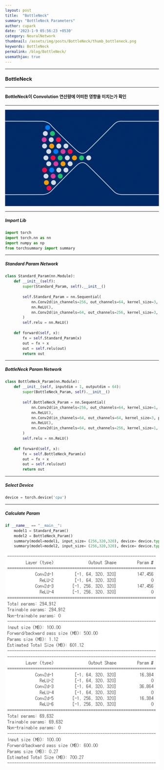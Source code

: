 ```yaml
---
layout: post
title:  "BottleNeck"
summary: "BottleNeck Parameters"
author: cupark
date: '2023-1-9 05:56:23 +0530'
category: NeuralNetwork
thumbnail: /assets/img/posts/BottleNeck/thumb_bottleneck.png
keywords: BottleNeck
permalink: /blog/BottleNeck/
usemathjax: true
---
```


---
### BottleNeck
---
#### BottleNeck이 Convolution 연산량에 어떠한 영향을 미치는가 확인
---

<p align="center"><img src="/assets/img/posts/BottleNeck/bottleneck.png"></p>

---
##### Import Lib
```python
import torch
import torch.nn as nn
import numpy as np
from torchsummary import summary
```

---
##### Standard Param Network
```python
class Standard_Param(nn.Module):
    def __init__(self):
        super(Standard_Param, self).__init__()
        
        self.Standard_Param = nn.Sequential(
            nn.Conv2d(in_channels=256, out_channels=64, kernel_size=3, padding=1, bias=False),
            nn.ReLU(),
            nn.Conv2d(in_channels=64, out_channels=256, kernel_size=3, padding=1, bias=False),
        )
        self.relu = nn.ReLU()
    
    def forward(self, x):
        fx = self.Standard_Param(x)
        out = fx + x
        out = self.relu(out)
        return out
```
---
##### BottleNeck Param Network
```python
class BottleNeck_Param(nn.Module):
    def __init__(self, inputdim = 1, outputdim = 64):
        super(BottleNeck_Param, self).__init__()
        
        self.BottleNeck_Param = nn.Sequential(
            nn.Conv2d(in_channels=256, out_channels=64, kernel_size=1, bias=False),
            nn.ReLU(),
            nn.Conv2d(in_channels=64, out_channels=64, kernel_size=3, padding=1, bias=False),
            nn.ReLU(),
            nn.Conv2d(in_channels=64, out_channels=256, kernel_size=1, bias=False),            
        )
        self.relu = nn.ReLU()
    
    def forward(self, x):
        fx = self.BottleNeck_Param(x)
        out = fx + x
        out = self.relu(out)
        return out
```     

---
##### Select Device  
```python
device = torch.device('cpu')
```

---
##### Calculate Param  
```python
if __name__ == "__main__":
    model1 = Standard_Param()
    model2 = BottleNeck_Param()
    summary(model=model1, input_size= (256,320,320), device= device.type) # Total params: 294,912
    summary(model=model2, input_size= (256,320,320), device= device.type) # Total params: 69,632
```

<p align="center"><img src="/assets/img/posts/BottleNeck/result.png"></p>
